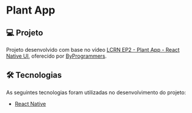 # Plant App

## 💻 Projeto

Projeto desenvolvido com base no vídeo [LCRN EP2 - Plant App - React Native UI][video], oferecido por [ByProgrammers][channel].

## 🛠 Tecnologias

As seguintes tecnologias foram utilizadas no desenvolvimento do projeto:

- [React Native][rn]

[video]: https://www.youtube.com/watch?v=c-NfKd1iVwE
[channel]: https://www.youtube.com/channel/UC3_z0yLxjNQpgGoc5VWuV2A
[rn]: https://reactnative.dev/
